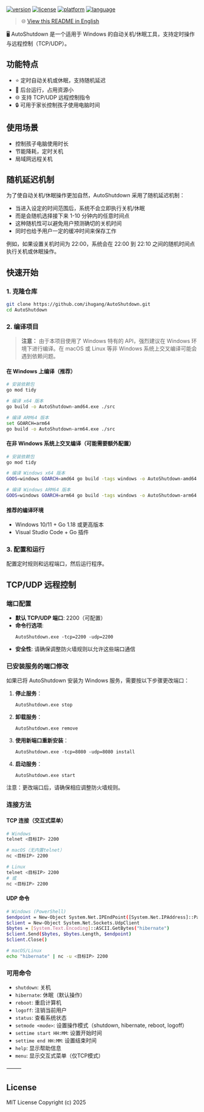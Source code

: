 [![version](https://img.shields.io/badge/version-1.0.0-blue.svg)]()
[![license](https://img.shields.io/github/license/ihugang/AutoShutdown)]()
[![platform](https://img.shields.io/badge/platform-Windows(x64/ARM64)-lightgrey)]()
[![language](https://img.shields.io/badge/language-golang-orange)]()
> 🌐 [View this README in English](./README.md)


🖥️ AutoShutdown 是一个适用于 Windows 的自动关机/休眠工具，支持定时操作与远程控制（TCP/UDP）。

## 功能特点
- ⭐ 定时自动关机或休眠，支持随机延迟
- 🧠 后台运行，占用资源小
- 🌐 支持 TCP/UDP 远程控制指令
- 🔒 可用于家长控制孩子使用电脑时间

## 使用场景
- 控制孩子电脑使用时长
- 节能降耗，定时关机
- 局域网远程关机

## 随机延迟机制

为了使自动关机/休眠操作更加自然，AutoShutdown 采用了随机延迟机制：

- 当进入设定的时间范围后，系统不会立即执行关机/休眠
- 而是会随机选择接下来 1-10 分钟内的任意时间点
- 这种随机性可以避免用户预测确切的关机时间
- 同时也给予用户一定的缓冲时间来保存工作

例如，如果设置关机时间为 22:00，系统会在 22:00 到 22:10 之间的随机时间点执行关机或休眠操作。

## 快速开始

### 1. 克隆仓库
```bash
git clone https://github.com/ihugang/AutoShutdown.git
cd AutoShutdown
```

### 2. 编译项目

> **注意：** 由于本项目使用了 Windows 特有的 API，强烈建议在 Windows 环境下进行编译。在 macOS 或 Linux 等非 Windows 系统上交叉编译可能会遇到依赖问题。

#### 在 Windows 上编译（推荐）

```bash
# 安装依赖包
go mod tidy

# 编译 x64 版本
go build -o AutoShutdown-amd64.exe ./src

# 编译 ARM64 版本
set GOARCH=arm64
go build -o AutoShutdown-arm64.exe ./src
```

#### 在非 Windows 系统上交叉编译（可能需要额外配置）

```bash
# 安装依赖包
go mod tidy

# 编译 Windows x64 版本
GOOS=windows GOARCH=amd64 go build -tags windows -o AutoShutdown-amd64.exe ./src

# 编译 Windows ARM64 版本
GOOS=windows GOARCH=arm64 go build -tags windows -o AutoShutdown-arm64.exe ./src
```

#### 推荐的编译环境

- Windows 10/11 + Go 1.18 或更高版本
- Visual Studio Code + Go 插件

### 3. 配置和运行

配置定时规则和远程端口，然后运行程序。

## TCP/UDP 远程控制

### 端口配置

- **默认 TCP/UDP 端口**: 2200（可配置）
- **命令行选项**:
  ```
  AutoShutdown.exe -tcp=2200 -udp=2200
  ```
- **安全性**: 请确保调整防火墙规则以允许这些端口通信

### 已安装服务的端口修改

如果已将 AutoShutdown 安装为 Windows 服务，需要按以下步骤更改端口：

1. **停止服务**：
   ```
   AutoShutdown.exe stop
   ```

2. **卸载服务**：
   ```
   AutoShutdown.exe remove
   ```

3. **使用新端口重新安装**：
   ```
   AutoShutdown.exe -tcp=8080 -udp=8080 install
   ```

4. **启动服务**：
   ```
   AutoShutdown.exe start
   ```

注意：更改端口后，请确保相应调整防火墙规则。

### 连接方法

#### TCP 连接（交互式菜单）

```bash
# Windows
telnet <目标IP> 2200

# macOS（无内置telnet）
nc <目标IP> 2200

# Linux
telnet <目标IP> 2200
# 或
nc <目标IP> 2200
```

#### UDP 命令

```bash
# Windows (PowerShell)
$endpoint = New-Object System.Net.IPEndPoint([System.Net.IPAddress]::Parse("<目标IP>"), 2200)
$client = New-Object System.Net.Sockets.UdpClient
$bytes = [System.Text.Encoding]::ASCII.GetBytes("hibernate")
$client.Send($bytes, $bytes.Length, $endpoint)
$client.Close()

# macOS/Linux
echo "hibernate" | nc -u <目标IP> 2200
```

### 可用命令

- `shutdown`: 关机
- `hibernate`: 休眠（默认操作）
- `reboot`: 重启计算机
- `logoff`: 注销当前用户
- `status`: 查看系统状态
- `setmode <mode>`: 设置操作模式（shutdown, hibernate, reboot, logoff）
- `settime start HH:MM`: 设置开始时间
- `settime end HH:MM`: 设置结束时间
- `help`: 显示帮助信息
- `menu`: 显示交互式菜单（仅TCP模式）

⸻

## License

MIT License
Copyright (c) 2025
